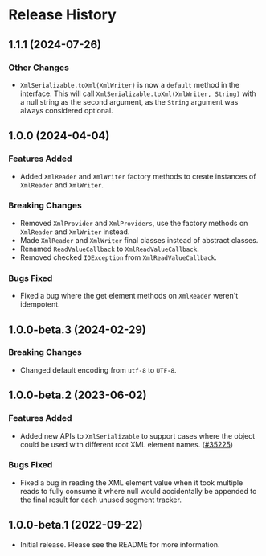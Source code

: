 # Release History

## 1.1.1 (2024-07-26)

### Other Changes

- `XmlSerializable.toXml(XmlWriter)` is now a `default` method in the interface. This will call 
  `XmlSerializable.toXml(XmlWriter, String)` with a null string as the second argument, as the `String` argument was
  always considered optional.

## 1.0.0 (2024-04-04)

### Features Added

- Added `XmlReader` and `XmlWriter` factory methods to create instances of `XmlReader` and `XmlWriter`.

### Breaking Changes

- Removed `XmlProvider` and `XmlProviders`, use the factory methods on `XmlReader` and `XmlWriter` instead.
- Made `XmlReader` and `XmlWriter` final classes instead of abstract classes.
- Renamed `ReadValueCallback` to `XmlReadValueCallback`.
- Removed checked `IOException` from `XmlReadValueCallback`.

### Bugs Fixed

- Fixed a bug where the get element methods on `XmlReader` weren't idempotent.

## 1.0.0-beta.3 (2024-02-29)

### Breaking Changes

- Changed default encoding from `utf-8` to `UTF-8`.

## 1.0.0-beta.2 (2023-06-02)

### Features Added

- Added new APIs to `XmlSerializable` to support cases where the object could be used with different root XML element
  names. ([#35225](https://github.com/Azure/azure-sdk-for-java/pull/35225))

### Bugs Fixed

- Fixed a bug in reading the XML element value when it took multiple reads to fully consume it where null would 
  accidentally be appended to the final result for each unused segment tracker.

## 1.0.0-beta.1 (2022-09-22)

- Initial release. Please see the README for more information.
